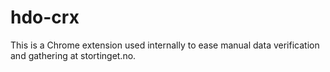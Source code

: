 # hdo-crx

This is a Chrome extension used internally to ease manual data verification and gathering at stortinget.no.